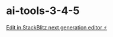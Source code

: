 # ai-tools-3-4-5

[Edit in StackBlitz next generation editor ⚡️](https://stackblitz.com/~/github.com/dresrok/ai-tools-3-4-5)